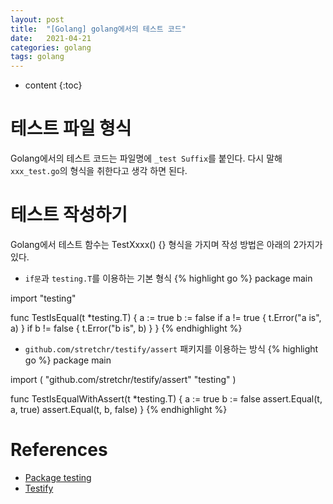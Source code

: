 ```yaml
---
layout: post
title:  "[Golang] golang에서의 테스트 코드"
date:   2021-04-21
categories: golang
tags: golang
---
```


* content
{:toc}
  
# 테스트 파일 형식
Golang에서의 테스트 코드는 파일명에 `_test Suffix`를 붙인다. 다시 말해 `xxx_test.go`의 형식을 취한다고 생각 하면 된다.
  
# 테스트 작성하기
Golang에서 테스트 함수는 TestXxxx() {} 형식을 가지며 작성 방법은 아래의 2가지가 있다.
- `if문`과 `testing.T`를 이용하는 기본 형식
{% highlight go %}
package main

import "testing"

func TestIsEqual(t *testing.T) {
	a := true
	b := false
	if a != true {
		t.Error("a is", a)
	}
	if b != false {
		t.Error("b is", b)
	}
}
{% endhighlight %}

- `github.com/stretchr/testify/assert` 패키지를 이용하는 방식
{% highlight go %}
package main

import (
    "github.com/stretchr/testify/assert"
    "testing"
)

func TestIsEqualWithAssert(t *testing.T) {
    a := true
    b := false
    assert.Equal(t, a, true)
    assert.Equal(t, b, false)
}
{% endhighlight %}

# References
- [Package testing](https://golang.org/pkg/testing/)
- [Testify](https://github.com/stretchr/testify)
